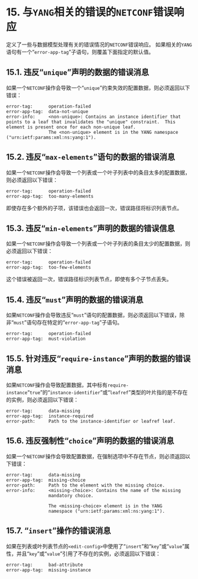 # 15. 与`YANG`相关的错误的`NETCONF`错误响应

定义了一些与数据模型处理有关的错误情况的`NETCONF`错误响应。 如果相关的`YANG`语句有一个“`error-app-tag`”子语句，则覆盖下面指定的默认值。


## 15.1. 违反“`unique`”声明的数据的错误消息

如果一个`NETCONF`操作会导致一个“`unique`”约束失效的配置数据，则必须返回以下错误：

```YANG
error-tag:      operation-failed
error-app-tag:  data-not-unique
error-info:     <non-unique>: Contains an instance identifier that points to a leaf that invalidates the "unique" constraint.  This element is present once for each non-unique leaf.
                The <non-unique> element is in the YANG namespace ("urn:ietf:params:xml:ns:yang:1").
```

## 15.2. 违反“`max-elements`”语句的数据的错误消息

如果一个`NETCONF`操作会导致一个列表或一个叶子列表中的条目太多的配置数据，则必须返回以下错误：

```
error-tag:      operation-failed
error-app-tag:  too-many-elements
```

即使存在多个额外的子项，该错误也会返回一次，错误路径将标识列表节点。

## 15.3. 违反“`min-elements`”声明的数据的错误信息

如果一个`NETCONF`操作会导致一个列表或一个叶子列表的条目太少的配置数据，则必须返回以下错误：

```YANG
error-tag:      operation-failed
error-app-tag:  too-few-elements
```

这个错误被返回一次，错误路径标识列表节点，即使有多个子节点丢失。

## 15.4. 违反“`must`”声明的数据的错误消息

如果`NETCONF`操作会导致违反“`must`”语句的配置数据，则必须返回以下错误，除非“`must`”语句存在特定的“`error-app-tag`”子语句。

```YANG
error-tag:      operation-failed
error-app-tag:  must-violation
```

## 15.5. 针对违反“`require-instance`”声明的数据的错误消息

如果`NETCONF`操作会导致配置数据，其中标有`require-instance`“`true`”的“`instance-identifier`”或“`leafref`”类型的叶片指的是不存在的实例，则必须返回以下错误：

```YANG
error-tag:      data-missing
error-app-tag:  instance-required
error-path:     Path to the instance-identifier or leafref leaf.
```

## 15.6. 违反强制性“`choice`”声明的数据的错误消息

如果一个`NETCONF`操作会导致配置数据，在强制选项中不存在节点，则必须返回以下错误：

```YANG
error-tag:      data-missing
error-app-tag:  missing-choice
error-path:     Path to the element with the missing choice.
error-info:     <missing-choice>: Contains the name of the missing
                mandatory choice.

                The <missing-choice> element is in the YANG
                namespace ("urn:ietf:params:xml:ns:yang:1").
```

## 15.7. “`insert`”操作的错误消息

如果在列表或叶列表节点的`<edit-config>`中使用了“`insert`”和“`key`”或“`value`”属性，并且“`key`”或“`value`”引用了不存在的实例，必须返回以下错误：

```YANG
error-tag:      bad-attribute
error-app-tag:  missing-instance
```
